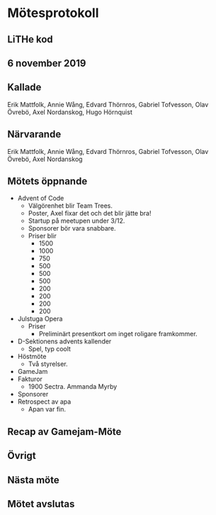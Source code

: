 # Mötesprotokoll

## LiTHe kod

## 6 november 2019

## Kallade
Erik Mattfolk, Annie Wång, Edvard Thörnros, Gabriel Tofvesson, Olav Övrebö, Axel Nordanskog, Hugo Hörnquist

## Närvarande
Erik Mattfolk, Annie Wång, Edvard Thörnros, Gabriel Tofvesson, Olav Övrebö, Axel Nordanskog

## Mötets öppnande

 - Advent of Code
    - Välgörenhet blir Team Trees. 
    - Poster, Axel fixar det och det blir jätte bra!
    - Startup på meetupen under 3/12.
    - Sponsorer bör vara snabbare.
    - Priser blir
        - 1500
        - 1000
        - 750
        - 500
        - 500
        - 500
        - 200
        - 200
        - 200
        - 200
 - Julstuga Opera
    - Priser
        - Preliminärt presentkort om inget roligare framkommer.
 - D-Sektionens advents kallender
    - Spel, typ coolt
 - Höstmöte
    - Två styrelser.
 - GameJam
 - Fakturor
    - 1900 Sectra. Ammanda Myrby
 - Sponsorer
 - Retrospect av apa
    - Apan var fin.

## Recap av Gamejam-Möte

## Övrigt

## Nästa möte

## Mötet avslutas

